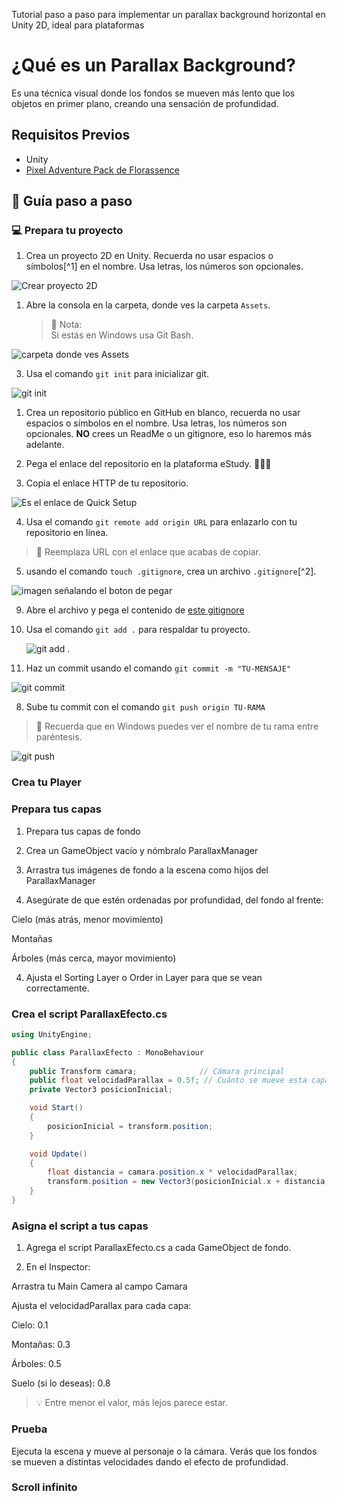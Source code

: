 Tutorial paso a paso para implementar un parallax background horizontal en Unity 2D, ideal para plataformas 

# ¿Qué es un Parallax Background?

Es una técnica visual donde los fondos se mueven más lento que los objetos en primer plano, creando una sensación de profundidad.

## Requisitos Previos

- Unity
- [Pixel Adventure Pack de Florassence](https://florassence.itch.io/pixel-adventure-pack)

## 🧠 Guía paso a paso

### 💻 Prepara tu proyecto

1. Crea un proyecto 2D en Unity. Recuerda no usar espacios o símbolos[^1] en el nombre. Usa letras, los números son opcionales.

![Crear proyecto 2D](unity/assets/crearProyecto2D.png)

1. Abre la consola en la carpeta, donde ves la carpeta `Assets`.

    > 📌 Nota: <br/>
    > Si estás en Windows usa Git Bash.

![carpeta donde ves `Assets`](git/assets/carpetaUnity.png)

3. Usa el comando `git init` para inicializar git.

![git init](CSharp/assets/gitInit.png)

1. Crea un repositorio público en GitHub en blanco, recuerda no usar espacios o símbolos en el nombre. Usa letras, los números son opcionales. **NO** crees un ReadMe o un gitignore, eso lo haremos más adelante.

3. Pega el enlace del repositorio en la plataforma eStudy. 🧑🏻‍💻 

5. Copia el enlace HTTP de tu repositorio.

![Es el enlace de Quick Setup](git/assets/quicksetup.png)

4. Usa el comando `git remote add origin URL` para enlazarlo con tu repositorio en línea.

> 👀 Reemplaza URL con el enlace que acabas de copiar.

5. usando el comando `touch .gitignore`, crea un archivo `.gitignore`[^2].

![imagen señalando el boton de pegar](git/assets/gitignoreReferencia.png)

9. Abre el archivo y pega el contenido de [este gitignore](https://github.com/github/gitignore/blob/main/Unity.gitignore)

6. Usa el comando `git add .` para respaldar tu proyecto.

    ![git add .](git/assets/gitAdd.png)

7. Haz un commit usando el comando `git commit -m "TU-MENSAJE"`

![git commit](git/assets/gitCommit.png)

8. Sube tu commit con el comando `git push origin TU-RAMA`

> 💭 Recuerda que en Windows puedes ver el nombre de tu rama entre paréntesis.

![git push](git/assets/gitPush.png)

### Crea tu Player

### Prepara tus capas

1. Prepara tus capas de fondo

1. Crea un GameObject vacío y nómbralo ParallaxManager

2. Arrastra tus imágenes de fondo a la escena como hijos del ParallaxManager

3. Asegúrate de que estén ordenadas por profundidad, del fondo al frente:

Cielo (más atrás, menor movimiento)

Montañas

Árboles (más cerca, mayor movimiento)

4. Ajusta el Sorting Layer o Order in Layer para que se vean correctamente.

### Crea el script ParallaxEfecto.cs

```c#
using UnityEngine;

public class ParallaxEfecto : MonoBehaviour
{
    public Transform camara;              // Cámara principal
    public float velocidadParallax = 0.5f; // Cuánto se mueve esta capa
    private Vector3 posicionInicial;

    void Start()
    {
        posicionInicial = transform.position;
    }

    void Update()
    {
        float distancia = camara.position.x * velocidadParallax;
        transform.position = new Vector3(posicionInicial.x + distancia, posicionInicial.y, posicionInicial.z);
    }
}
```

### Asigna el script a tus capas

1. Agrega el script ParallaxEfecto.cs a cada GameObject de fondo.

2. En el Inspector:

Arrastra tu Main Camera al campo Camara

Ajusta el velocidadParallax para cada capa:

Cielo: 0.1

Montañas: 0.3

Árboles: 0.5

Suelo (si lo deseas): 0.8

> 💡 Entre menor el valor, más lejos parece estar.

### Prueba

Ejecuta la escena y mueve al personaje o la cámara. Verás que los fondos se mueven a distintas velocidades dando el efecto de profundidad.

### Scroll infinito



